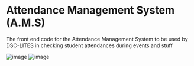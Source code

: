 # Attendance Management System (A.M.S)
The front end code for the Attendance Management System to be used by DSC-LITES in checking student attendances during events and stuff

![image](https://github.com/user-attachments/assets/973d7a81-e3ae-4af7-88d1-b2afea6dc4af)
![image](https://github.com/user-attachments/assets/98c933bf-ec53-4d4d-8a9c-cf3bd61e8cdf)



